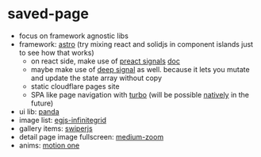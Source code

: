 # saved-page

- focus on framework agnostic libs
- framework: [astro](https://astro.build/) (try mixing react and solidjs in component islands just to see how that works)
  - on react side, make use of [preact signals](https://github.com/preactjs/signals/blob/main/packages/react/README.md#react-integration) [doc](https://preactjs.com/guide/v10/signals/)
  - maybe make use of [deep signal](https://github.com/luisherranz/deepsignal#arraylength) as well. because it lets you mutate and update the state array without copy
  - static cloudflare pages site 
  - SPA like page navigation with [turbo](https://www.maxiferreira.com/blog/astro-turbo-persistent-islands/) (will be possible [natively](https://github.com/withastro/roadmap/issues/532) in the future)
- ui lib: [panda](https://panda-css.com/)
- image list: [egjs-infinitegrid](https://naver.github.io/egjs-infinitegrid/)
- gallery items: [swiperjs](https://swiperjs.com/)
- detail page image fullscreen: [medium-zoom](https://github.com/francoischalifour/medium-zoom#framework-integrations)
- anims: [motion one](https://motion.dev/)
